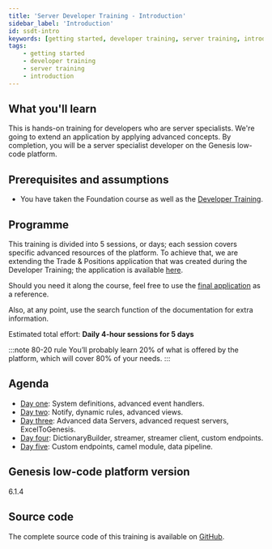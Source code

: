 ```yaml
---
title: 'Server Developer Training - Introduction'
sidebar_label: 'Introduction'
id: ssdt-intro
keywords: [getting started, developer training, server training, introduction]
tags:
    - getting started
    - developer training
    - server training
    - introduction
---
```


## What you'll learn​

This is hands-on training for developers who are server specialists. We're going to extend an application by applying advanced concepts. By completion, you will be a server specialist developer on the Genesis low-code platform.

## Prerequisites and assumptions

- You have taken the Foundation course as well as the [Developer Training](../../../getting-started/developer-training/training-intro/).


## Programme

This training is divided into 5 sessions, or days; each session covers specific advanced resources of the platform. To achieve that, we are extending the  Trade & Positions application that was created during the Developer Training; the application is available [here](https://github.com/genesiscommunitysuccess/devtraining-gama).

Should you need it along the course, feel free to use the [final application](https://github.com/genesiscommunitysuccess/devtraining-gama-server-spc) as a reference.

Also, at any point, use the search function of the documentation for extra information.

Estimated total effort: <b>Daily 4-hour sessions for 5 days</b>

:::note 80-20 rule
You’ll probably learn 20% of what is offered ​by the platform​, which will cover 80% of your needs.
:::

## Agenda

- [Day one](../../../getting-started/server_training/01_ssdt-day1/): System definitions, advanced event handlers.
- [Day two](../../../getting-started/server_training/01_ssdt-day2/): Notify, dynamic rules, advanced views.
- [Day three](../../../getting-started/server_training/03_ssdt-day3/): Advanced data Servers, advanced request servers, ExcelToGenesis.
- [Day four](../../../getting-started/server_training/04_ssdt-day4/): DictionaryBuilder, streamer, streamer client, custom endpoints.
- [Day five](../../../getting-started/server_training/05_ssdt-day5/): Custom endpoints, camel module, data pipeline​.

## Genesis low-code platform version
6.1.4

## Source code
The complete source code of this training is available 
on [GitHub](https://github.com/genesiscommunitysuccess/devtraining-gama-server-spc).
